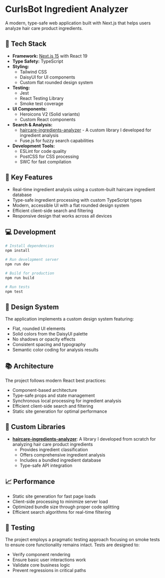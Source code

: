 # CurlsBot Ingredient Analyzer

A modern, type-safe web application built with Next.js that helps users analyze hair care product ingredients.

## 🚀 Tech Stack

- **Framework:** [Next.js 15](https://nextjs.org/) with React 19
- **Type Safety:** TypeScript
- **Styling:**
  - Tailwind CSS
  - DaisyUI for UI components
  - Custom flat rounded design system
- **Testing:**
  - Jest
  - React Testing Library
  - Smoke test coverage
- **UI Components:**
  - Heroicons V2 (Solid variants)
  - Custom React components
- **Search & Analysis:**
  - [haircare-ingredients-analyzer](https://github.com/melissamcewen/curlsbotAPI) - A custom library I developed for ingredient analysis
  - Fuse.js for fuzzy search capabilities
- **Development Tools:**
  - ESLint for code quality
  - PostCSS for CSS processing
  - SWC for fast compilation

## 🌟 Key Features

- Real-time ingredient analysis using a custom-built haircare ingredient database
- Type-safe ingredient processing with custom TypeScript types
- Modern, accessible UI with a flat rounded design system
- Efficient client-side search and filtering
- Responsive design that works across all devices

## 💻 Development

```bash
# Install dependencies
npm install

# Run development server
npm run dev

# Build for production
npm run build

# Run tests
npm test
```


## 🎨 Design System

The application implements a custom design system featuring:
- Flat, rounded UI elements
- Solid colors from the DaisyUI palette
- No shadows or opacity effects
- Consistent spacing and typography
- Semantic color coding for analysis results

## 📚 Architecture

The project follows modern React best practices:
- Component-based architecture
- Type-safe props and state management
- Synchronous local processing for ingredient analysis
- Efficient client-side search and filtering
- Static site generation for optimal performance

## 🔧 Custom Libraries

- **[haircare-ingredients-analyzer](https://github.com/melissamcewen/curlsbotAPI)**: A library I developed from scratch for analyzing hair care product ingredients
  - Provides ingredient classification
  - Offers comprehensive ingredient analysis
  - Includes a bundled ingredient database
  - Type-safe API integration

## 📈 Performance

- Static site generation for fast page loads
- Client-side processing to minimize server load
- Optimized bundle size through proper code splitting
- Efficient search algorithms for real-time filtering


## 🧪 Testing

The project employs a pragmatic testing approach focusing on smoke tests to ensure core functionality remains intact. Tests are designed to:
- Verify component rendering
- Ensure basic user interactions work
- Validate core business logic
- Prevent regressions in critical paths
